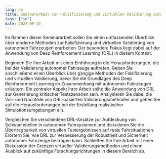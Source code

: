 ```yaml
---
lang: de
title: Seminararbeit zur Falsifizierung und virtuellen Validierung autonomer Fahrzeuge
tags: ["sm"]
date: 2024-09-10
---
```


Im Rahmen dieser Seminararbeit sollen Sie einen umfassenden Überblick über moderne Methoden zur Falsifizierung und virtuellen Validierung von autonomen Fahrzeugen erarbeiten. Der besondere Fokus liegt dabei auf der Anwendung von Deep Reinforcement Learning (DRL) in diesem Kontext.

Beginnen Sie Ihre Arbeit mit einer Einführung in die Herausforderungen, die bei der Validierung autonomer Fahrzeuge auftreten. Geben Sie anschließend einen Überblick über gängige Methoden der Falsifizierung und virtuellen Validierung, bevor Sie die Grundlagen des Deep Reinforcement Learning im Zusammenhang mit autonomen Fahrzeugen erläutern. Ein zentraler Aspekt Ihrer Arbeit sollte die Anwendung von DRL zur Generierung kritischer Testszenarien sein. Analysieren Sie dabei die Vor- und Nachteile von DRL-basierten Validierungsmethoden und gehen Sie auf die Herausforderungen bei der Erstellung realistischer Simulationsumgebungen ein.

Vergleichen Sie verschiedene DRL-Ansätze zur Aufdeckung von Schwachstellen in autonomen Fahrsystemen und diskutieren Sie die Übertragbarkeit von virtuellen Testergebnissen auf reale Fahrsituationen. Erörtern Sie, wie DRL zur Verbesserung der Robustheit und Sicherheit autonomer Fahrzeuge beitragen kann. Schließen Sie Ihre Arbeit mit einer Diskussion der Grenzen virtueller Validierungsmethoden und einem Ausblick auf zukünftige Forschungsrichtungen in diesem Bereich ab.